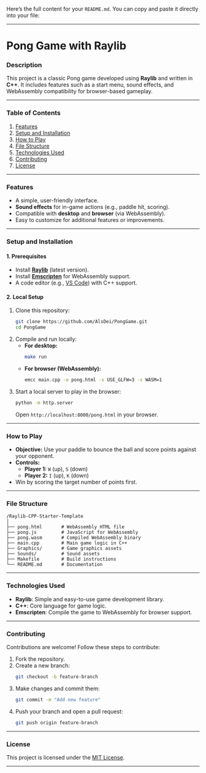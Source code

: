 Here’s the full content for your `README.md`. You can copy and paste it directly into your file:

---

# **Pong Game with Raylib**

### **Description**
This project is a classic Pong game developed using **Raylib** and written in **C++**. It includes features such as a start menu, sound effects, and WebAssembly compatibility for browser-based gameplay.

---

### **Table of Contents**
1. [Features](#features)  
2. [Setup and Installation](#setup-and-installation)  
3. [How to Play](#how-to-play)  
4. [File Structure](#file-structure)  
5. [Technologies Used](#technologies-used)  
6. [Contributing](#contributing)  
7. [License](#license)  

---

### **Features**
- A simple, user-friendly interface.  
- **Sound effects** for in-game actions (e.g., paddle hit, scoring).  
- Compatible with **desktop** and **browser** (via WebAssembly).  
- Easy to customize for additional features or improvements.  

---

### **Setup and Installation**

#### **1. Prerequisites**
- Install [**Raylib**](https://www.raylib.com/) (latest version).  
- Install [**Emscripten**](https://emscripten.org/) for WebAssembly support.  
- A code editor (e.g., [VS Code](https://code.visualstudio.com/)) with C++ support.  


#### **2. Local Setup**
1. Clone this repository:
   ```bash
   git clone https://github.com/AlsDei/PongGame.git
   cd PongGame
   ```
2. Compile and run locally:  
   - **For desktop:**
     ```bash
     make run
     ```
   - **For browser (WebAssembly):**
     ```bash
     emcc main.cpp -o pong.html -s USE_GLFW=3 -s WASM=1
     ```
3. Start a local server to play in the browser:
   ```bash
   python -m http.server
   ```
   Open `http://localhost:8000/pong.html` in your browser.

---

### **How to Play**
- **Objective:** Use your paddle to bounce the ball and score points against your opponent.  
- **Controls:**  
  - **Player 1:** `W` (up), `S` (down)  
  - **Player 2:** `I` (up), `K` (down)  
- Win by scoring the target number of points first.  

---

### **File Structure**
```
/Raylib-CPP-Starter-Template
│
├── pong.html       # WebAssembly HTML file
├── pong.js         # JavaScript for WebAssembly
├── pong.wasm       # Compiled WebAssembly binary
├── main.cpp        # Main game logic in C++
├── Graphics/       # Game graphics assets
├── Sounds/         # Sound assets
├── Makefile        # Build instructions
└── README.md       # Documentation
```

---

### **Technologies Used**
- **Raylib**: Simple and easy-to-use game development library.  
- **C++**: Core language for game logic.  
- **Emscripten**: Compile the game to WebAssembly for browser support.  

---

### **Contributing**
Contributions are welcome! Follow these steps to contribute:
1. Fork the repository.
2. Create a new branch:
   ```bash
   git checkout -b feature-branch
   ```
3. Make changes and commit them:
   ```bash
   git commit -m "Add new feature"
   ```
4. Push your branch and open a pull request:
   ```bash
   git push origin feature-branch
   ```

---

### **License**
This project is licensed under the [MIT License](LICENSE).

---

